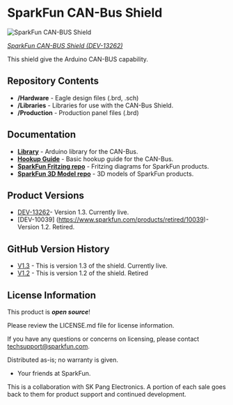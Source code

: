 SparkFun CAN-Bus Shield
==============

![SparkFun CAN-BUS Shield](https://cdn.sparkfun.com//assets/parts/1/0/4/6/6/13262-01.jpg)

[*SparkFun CAN-BUS Shield (DEV-13262)*](https://www.sparkfun.com/products/13262)

This shield give the Arduino CAN-BUS capability. 

Repository Contents
-------------------

* **/Hardware** - Eagle design files (.brd, .sch)
* **/Libraries** - Libraries for use with the CAN-Bus Shield. 
* **/Production** - Production panel files (.brd)


Documentation
--------------
* **[Library](https://github.com/sparkfun/SparkFun_CAN-Bus_Arduino_Library)** - Arduino library for the CAN-Bus.
* **[Hookup Guide](https://learn.sparkfun.com/tutorials/can-bus-shield-hookup-guide)** - Basic hookup guide for the CAN-Bus.
* **[SparkFun Fritzing repo](https://github.com/sparkfun/Fritzing_Parts)** - Fritzing diagrams for SparkFun products.
* **[SparkFun 3D Model repo](https://github.com/sparkfun/3D_Models)** - 3D models of SparkFun products. 

Product Versions
----------------
* [DEV-13262](https://www.sparkfun.com/products/13262)- Version 1.3. Currently live. 
* [DEV-10039] (https://www.sparkfun.com/products/retired/10039)- Version 1.2. Retired. 

GitHub Version History
---------------
* [V1.3](https://github.com/sparkfun/CAN-Bus_Shield/tree/v1.3) - This is version 1.3 of the shield. Currently live.
* [V1.2](https://github.com/sparkfun/CAN-Bus_Shield/tree/v1.2) - This is version 1.2 of the shield. Retired

License Information
-------------------

This product is _**open source**_! 

Please review the LICENSE.md file for license information. 

If you have any questions or concerns on licensing, please contact techsupport@sparkfun.com.

Distributed as-is; no warranty is given.

- Your friends at SparkFun.

This is a collaboration with SK Pang Electronics. A portion of each sale goes back to them for product support and continued development.
